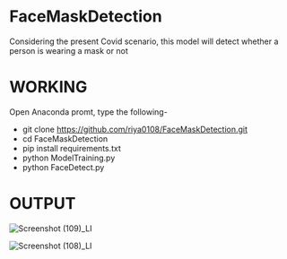 # FaceMaskDetection
Considering the present Covid scenario, this model will detect whether a person is wearing a mask or not


# WORKING
Open Anaconda promt, type the following- 
* git clone https://github.com/riya0108/FaceMaskDetection.git
 * cd FaceMaskDetection                         <!---  change present working directory to newly created FaceMaskDetection  --->
 * pip install requirements.txt
 * python ModelTraining.py                      <!---   open file and change path of directory  --->
 * python FaceDetect.py


# OUTPUT

![Screenshot (109)_LI](https://user-images.githubusercontent.com/70089241/120061132-5edc3e00-c079-11eb-837d-5598b24969ef.jpg)

![Screenshot (108)_LI](https://user-images.githubusercontent.com/70089241/120061136-63085b80-c079-11eb-92bb-fb1f147e6cd4.jpg)
